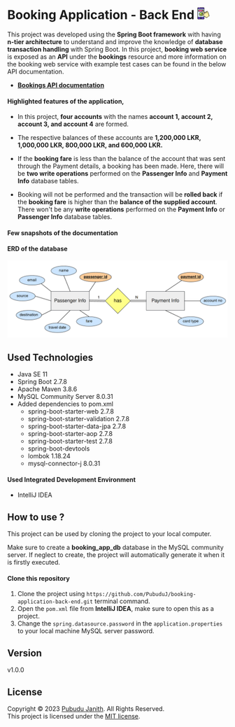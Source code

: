 # Booking Application - Back End <img src="assets/logo.png" alt="drawing" width="27px"/>

This project was developed using the **Spring Boot framework** with having **n-tier architecture** to understand and improve the 
knowledge of **database transaction handling** with Spring Boot.
In this project, **booking web service** is exposed as an **API** under the **bookings** resource and more information on the booking web 
service with example test cases can be found in the below API documentation.
- [**Bookings API documentation**]()

#### Highlighted features of the application,

- In this project, **four accounts** with the names **account 1, account 2, account 3, and account 4** are formed.

- The respective balances of these accounts are **1,200,000 LKR, 1,000,000 LKR, 800,000 LKR, and 600,000 LKR.**

- If the **booking fare** is less than the balance of the account that was sent through the Payment details, a booking has been made.
Here, there will be **two write operations** performed on the **Passenger Info** and **Payment Info** database tables.

- Booking will not be performed and the transaction will be **rolled back** if the **booking fare** is higher than the **balance of the supplied account**.
There won't be any **write operations** performed on the **Payment Info** or **Passenger Info** database tables.

[//]: # (- Students are registered to the system by their NIC number.)

#### Few snapshots of the documentation

[//]: # (- An attempt to update a student that does not exist in the database.<br>)

[//]: # ()
[//]: # (<img src="assets/update-error.png" alt="splash-screen" width="800px"/>)

[//]: # ()
[//]: # (- Send incorrect JSON in request payload.<br>)

[//]: # ()
[//]: # (<img src="assets/invalid-json.png" alt="splash-screen" width="800px"/>)

[//]: # ()
[//]: # (- An attempt to register a student that already exist in the database.<br>)

[//]: # ()
[//]: # (<img src="assets/register-error.png" alt="splash-screen" width="800px"/>)

[//]: # ()
[//]: # (- An attempt to delete a student that does not exist in the database.<br>)

[//]: # ()
[//]: # (<img src="assets/delete-error.png" alt="splash-screen" width="800px"/>)


#### ERD of the database

<img src="assets/ERD.png" alt="text-editor" width="600px"/>

## Used Technologies

- Java SE 11
- Spring Boot 2.7.8
- Apache Maven 3.8.6
- MySQL Community Server 8.0.31
- Added dependencies to pom.xml
    - spring-boot-starter-web 2.7.8
    - spring-boot-starter-validation 2.7.8
    - spring-boot-starter-data-jpa 2.7.8
    - spring-boot-starter-aop 2.7.8
    - spring-boot-starter-test 2.7.8
    - spring-boot-devtools
    - lombok 1.18.24
    - mysql-connector-j 8.0.31

#### Used Integrated Development Environment
- IntelliJ IDEA

## How to use ?
This project can be used by cloning the 
project to your local computer.

Make sure to create a **booking_app_db** database in the MySQL community server.
If neglect to create, the project will automatically generate it when it is firstly executed.

#### Clone this repository
1. Clone the project using `https://github.com/PubuduJ/booking-application-back-end.git` terminal command.
2. Open the `pom.xml` file from **IntelliJ IDEA**, make sure to open this as a project.
3. Change the `spring.datasource.password` in the `application.properties` to your local machine MySQL server password.

## Version
v1.0.0

## License
Copyright &copy; 2023 [Pubudu Janith](https://www.linkedin.com/in/pubudujanith94/). All Rights Reserved.<br>
This project is licensed under the [MIT license](LICENSE.txt).